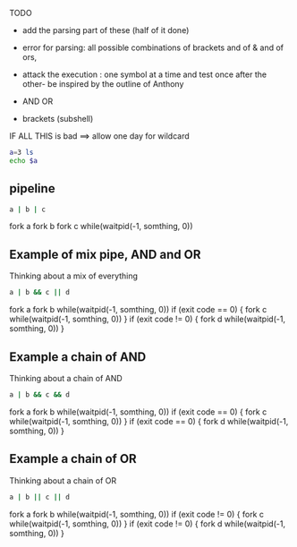 
TODO
- add the parsing part of these (half of it done)
- error for parsing: all possible combinations of brackets and of & and of ors,  

- attack the execution : one symbol at a time and test once after the other- be inspired by the outline of Anthony 
- AND OR
- brackets (subshell)

IF ALL THIS is bad ==> allow one day for wildcard 

```bash
a=3 ls
echo $a
```

## pipeline

```bash
a | b | c
```

fork a
fork b
fork c
while(waitpid(-1, somthing, 0))

## Example of mix pipe, AND and OR

Thinking about a mix of everything

```bash
a | b && c || d
```

fork a
fork b
while(waitpid(-1, somthing, 0))
if (exit code == 0)
{
	fork c
	while(waitpid(-1, somthing, 0))
}
if (exit code != 0)
{
	fork d
	while(waitpid(-1, somthing, 0))
}

## Example a chain of AND

Thinking about a chain of AND

```bash
a | b && c && d
```

fork a
fork b
while(waitpid(-1, somthing, 0))
if (exit code == 0)
{
	fork c
	while(waitpid(-1, somthing, 0))
}
if (exit code == 0)
{
	fork d
	while(waitpid(-1, somthing, 0))
}

## Example a chain of OR

Thinking about a chain of OR

```bash
a | b || c || d
```

fork a
fork b
while(waitpid(-1, somthing, 0))
if (exit code != 0)
{
	fork c
	while(waitpid(-1, somthing, 0))
}
if (exit code != 0)
{
	fork d
	while(waitpid(-1, somthing, 0))
}

